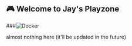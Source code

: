 ## 🎮 Welcome to Jay's Playzone
###![Docker](https://img.shields.io/badge/-Docker-black?style=flat-square&logo=docker)

almost nothing here (it'll be updated in the future)

<!--
**saidan00/saidan00** is a ✨ _special_ ✨ repository because its `README.md` (this file) appears on your GitHub profile.

Here are some ideas to get you started:

- 🔭 I’m currently working on ...
- 🌱 I’m currently learning ...
- 👯 I’m looking to collaborate on ...
- 🤔 I’m looking for help with ...
- 💬 Ask me about ...
- 📫 How to reach me: ...
- 😄 Pronouns: ...
- ⚡ Fun fact: ...
-->
